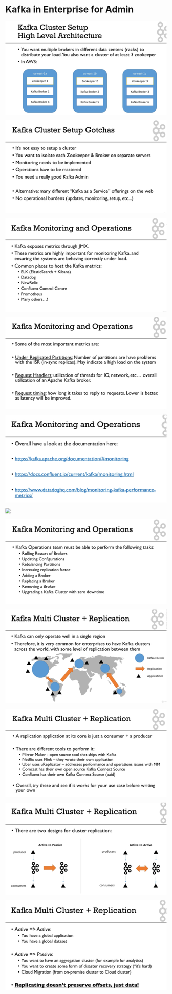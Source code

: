 # Kafka in Enterprise for Admin

![](./resources/a1.png)

![](./resources/a2.png)

![](./resources/a3.png)

![](./resources/a4.png)

![](./resources/a5.png)

![](./resources/a6.png)

![](./resources/a7.png)

![](./resources/a8.png)

![](./resources/a9.png)

![](./resources/a10.png)

![](./resources/a11.png)